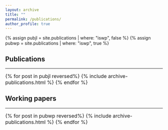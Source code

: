 ```yaml
---
layout: archive
title: ""
permalink: /publications/
author_profile: true
---
```

{% assign pubjl = site.publications | where: "iswp", false %} {% assign pubwp = site.publications | where: "iswp", true %}

<!---  
{% if author.googlescholar %}
% You can also find my articles on <u><a href="{{author.googlescholar}}">my Google Scholar profile</a>.</u>
{% endif %}
{% include base_path %}
--->
<!--- 
### Publications
{% for post in site.publications reversed %}
  {% include archive-single.html %}
{% endfor %}
{% for post in site.wp reversed %}
  {% include archive-single.html %}
{% endfor %}
--->

## Publications
-----
<font size="-0.5">
{% for post in pubjl reversed%} {% include archive-publications.html %} {% endfor %}
</font>

## Working papers
-----
<font size="-0.5">
{% for post in pubwp reversed%} {% include archive-publications.html %} {% endfor %}
</font>
